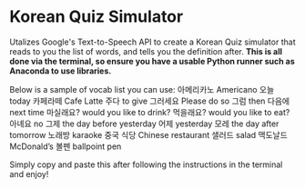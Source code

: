 # Korean Quiz Simulator

Utalizes Google's Text-to-Speech API to create a Korean Quiz simulator that reads to you the list of words, and tells you the definition after. 
**This is all done via the terminal, so ensure you have a usable Python runner such as Anaconda to use libraries.**

Below is a sample of vocab list you can use:
아메리카노 Americano 오늘 today 카페라떼 Cafe Latte 주다 to give 그러세요 Please do so 그럼 then 다음에 next time 마실래요? would you like to drink? 먹을래요? 
would you like to eat? 아녜요 no 그제 the day before yesterday 어제 yesterday 모레 the day after tomorrow 노래방 karaoke 중국 식당 Chinese restaurant 
샐러드 salad 맥도날드 McDonald’s 볼펜 ballpoint pen

Simply copy and paste this after following the instructions in the terminal and enjoy!
